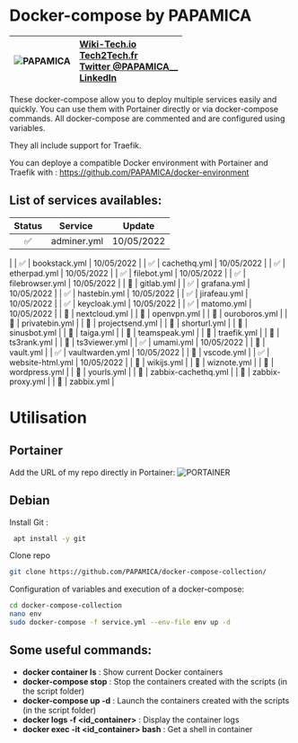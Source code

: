
# Docker-compose by PAPAMICA
|  ![PAPAMICA](https://zupimages.net/up/20/04/7vtd.png) |  [Wiki-Tech.io](https://Wiki-Tech.io/)<br/> [Tech2Tech.fr](https://www.tech2tech.fr/) <br/> [Twitter @PAPAMICA__](https://twitter.com/PAPAMICA__) <br/> [LinkedIn](https://www.linkedin.com/in/mickael-asseline/)<br/> |
|:--------:| :-------------|


These docker-compose allow you to deploy multiple services easily and quickly. You can use them with Portainer directly or via docker-compose commands.
All docker-compose are commented and are configured using variables.

They all include support for Traefik.

You can deploye a compatible Docker environment with Portainer and Traefik with :
https://github.com/PAPAMICA/docker-environment



## List of services availables:
| Status | Service | Update |
|:--:|--|--|
| ✅ | adminer.yml | 10/05/2022
 |
| ✅ | bookstack.yml | 10/05/2022
 |
| ✅ | cachethq.yml | 10/05/2022
 |
| ✅ | etherpad.yml | 10/05/2022
 |
| ✅ | filebot.yml | 10/05/2022
 |
| ✅ | filebrowser.yml | 10/05/2022
 |
| 🚸 | gitlab.yml |
| ✅ | grafana.yml | 10/05/2022
 |
| ✅ | hastebin.yml | 10/05/2022
 |
| ✅ | jirafeau.yml | 10/05/2022
 |
| ✅ | keycloak.yml | 10/05/2022
 |
| ✅ | matomo.yml | 10/05/2022
 |
| 🚸 | nextcloud.yml |
| 🚸 | openvpn.yml |
| 🚸 | ouroboros.yml |
| 🚸 | privatebin.yml |
| 🚸 | projectsend.yml |
| 🚸 | shorturl.yml |
| 🚸 | sinusbot.yml |
| 🚸 | taiga.yml |
| 🚸 | teamspeak.yml |
| 🚸 | traefik.yml |
| 🚸 | ts3rank.yml |
| 🚸 | ts3viewer.yml |
| ✅ | umami.yml | 10/05/2022
 |
| 🚸 | vault.yml |
| ✅ | vaultwarden.yml | 10/05/2022
 |
| 🚸 | vscode.yml |
| ✅ | website-html.yml | 10/05/2022
 |
| 🚸 | wikijs.yml |
| 🚸 | wiznote.yml |
| 🚸 | wordpress.yml |
| 🚸 | yourls.yml |
| 🚸 | zabbix-cachethq.yml |
| 🚸 | zabbix-proxy.yml |
| 🚸 | zabbix.yml |


# Utilisation
## Portainer
Add the URL of my repo directly in Portainer:
![PORTAINER](https://i.imgur.com/M49ssCN.png)

## Debian
Install Git :
```bash
 apt install -y git
```

Clone repo
```bash
git clone https://github.com/PAPAMICA/docker-compose-collection/
```


Configuration of variables and execution of a docker-compose:
```bash
cd docker-compose-collection
nano env
sudo docker-compose -f service.yml --env-file env up -d
```
## Some useful commands:

-   **docker container ls** : Show current Docker containers
-   **docker-compose stop** : Stop the containers created with the scripts (in the script folder)
- **docker-compose up -d** : Launch the containers created with the scripts (in the script folder)
-   **docker logs -f <id_container>** : Display the container logs
-   **docker exec -it <id_container> bash** : Get a shell in container
